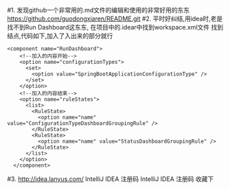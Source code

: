 #1. 发现github一个非常用的.md文件的编辑和使用的非常好用的东东     
    https://github.com/guodongxiaren/README.git
#2. 平时好纠结,用idea时,老是找不到Run Dashboard这东东,
    在项目中的.idear中找到workspace.xml文件
    找到<component name="RunDashboard">结点,代码如下,加入了入出来的部分就行
    
    <component name="RunDashboard">
        <!--加入的内容开始-->
        <option name="configurationTypes">
          <set>
            <option value="SpringBootApplicationConfigurationType" />
          </set>
        </option>
        <!--加入的内容结束-->
        <option name="ruleStates">
          <list>
            <RuleState>
              <option name="name" value="ConfigurationTypeDashboardGroupingRule" />
            </RuleState>
            <RuleState>
              <option name="name" value="StatusDashboardGroupingRule" />
            </RuleState>
          </list>
        </option>
      </component>
      
#3. http://idea.lanyus.com/  IntelliJ IDEA 注册码
    IntelliJ IDEA 注册码 收藏下


